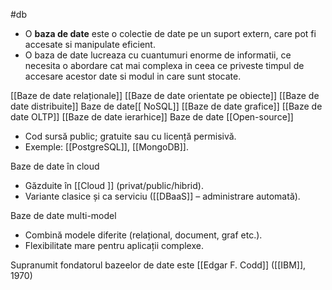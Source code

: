 #db
- O **baza de date**  este o colectie de date pe un suport extern, care pot fi accesate si manipulate eficient.
- O baza de date lucreaza cu cuantumuri enorme de informatii, ce necesita o abordare cat mai complexa in ceea ce priveste timpul de accesare acestor date si modul in care sunt stocate.

[[Baze de date relaționale]]
[[Baze de date orientate pe obiecte]]
[[Baze de date distribuite]]
Baze de date[[ NoSQL]]
[[Baze de date grafice]]
[[Baze de date OLTP]]
[[Baze de date ierarhice]]
Baze de date [[Open-source]]
- Cod sursă public; gratuite sau cu licență permisivă.
- Exemple: [[PostgreSQL]], [[MongoDB]].

Baze de date în cloud
- Găzduite în [[Cloud ]] (privat/public/hibrid).
- Variante clasice și ca serviciu ([[DBaaS]] – administrare automată).

Baze de date multi-model
- Combină modele diferite (relațional, document, graf etc.).
- Flexibilitate mare pentru aplicații complexe.

Supranumit fondatorul bazeelor de date este [[Edgar F. Codd]] ([[IBM]], 1970)
